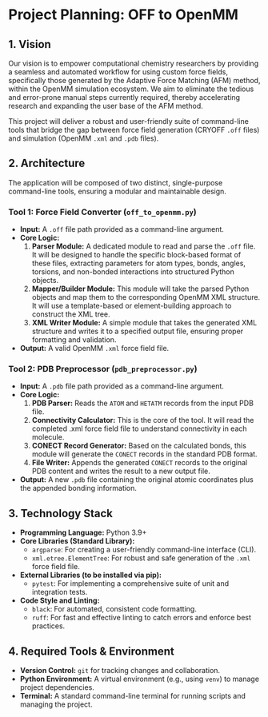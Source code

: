 # Project Planning: OFF to OpenMM

## 1. Vision

Our vision is to empower computational chemistry researchers by providing a seamless and automated workflow for using custom force fields, specifically those generated by the Adaptive Force Matching (AFM) method, within the OpenMM simulation ecosystem. We aim to eliminate the tedious and error-prone manual steps currently required, thereby accelerating research and expanding the user base of the AFM method.

This project will deliver a robust and user-friendly suite of command-line tools that bridge the gap between force field generation (CRYOFF `.off` files) and simulation (OpenMM `.xml` and `.pdb` files).

## 2. Architecture

The application will be composed of two distinct, single-purpose command-line tools, ensuring a modular and maintainable design.

### Tool 1: Force Field Converter (`off_to_openmm.py`)

*   **Input:** A `.off` file path provided as a command-line argument.
*   **Core Logic:**
    1.  **Parser Module:** A dedicated module to read and parse the `.off` file. It will be designed to handle the specific block-based format of these files, extracting parameters for atom types, bonds, angles, torsions, and non-bonded interactions into structured Python objects.
    2.  **Mapper/Builder Module:** This module will take the parsed Python objects and map them to the corresponding OpenMM XML structure. It will use a template-based or element-building approach to construct the XML tree.
    3.  **XML Writer Module:** A simple module that takes the generated XML structure and writes it to a specified output file, ensuring proper formatting and validation.
*   **Output:** A valid OpenMM `.xml` force field file.

### Tool 2: PDB Preprocessor (`pdb_preprocessor.py`)

*   **Input:** A `.pdb` file path provided as a command-line argument.
*   **Core Logic:**
    1.  **PDB Parser:** Reads the `ATOM` and `HETATM` records from the input PDB file.
    2.  **Connectivity Calculator:** This is the core of the tool. It will read the completed .xml force field file to understand connectivity in each molecule.
    3.  **CONECT Record Generator:** Based on the calculated bonds, this module will generate the `CONECT` records in the standard PDB format.
    4.  **File Writer:** Appends the generated `CONECT` records to the original PDB content and writes the result to a new output file.
*   **Output:** A new `.pdb` file containing the original atomic coordinates plus the appended bonding information.

## 3. Technology Stack

*   **Programming Language:** Python 3.9+
*   **Core Libraries (Standard Library):**
    *   `argparse`: For creating a user-friendly command-line interface (CLI).
    *   `xml.etree.ElementTree`: For robust and safe generation of the `.xml` force field file.
*   **External Libraries (to be installed via pip):**
    *   `pytest`: For implementing a comprehensive suite of unit and integration tests.
*   **Code Style and Linting:**
    *   `black`: For automated, consistent code formatting.
    *   `ruff`: For fast and effective linting to catch errors and enforce best practices.

## 4. Required Tools & Environment

*   **Version Control:** `git` for tracking changes and collaboration.
*   **Python Environment:** A virtual environment (e.g., using `venv`) to manage project dependencies.
*   **Terminal:** A standard command-line terminal for running scripts and managing the project.

